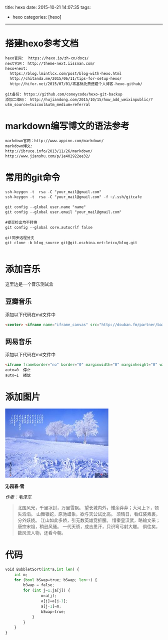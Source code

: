title: hexo
date: 2015-10-21 14:07:35
tags:
 - hexo
categories: [hexo]

---
# 搭建hexo参考文档

```
hexo官网:  https://hexo.io/zh-cn/docs/
next官网： http://theme-next.iissnan.com/
hexo+next:
  https://blog.lmintlcx.com/post/blog-with-hexo.html
  http://chitanda.me/2015/06/11/tips-for-setup-hexo/
  http://hifor.net/2015/07/01/零基础免费搭建个人博客-hexo-github/

git备份: https://github.com/coneycode/hexo-git-backup
添加二维码： http://hujiandong.com/2015/10/15/how_add_weixinpublic/?utm_source=tuicool&utm_medium=referral
```
<!-- more -->

# markdown编写博文的语法参考

```
markdown官网：http://www.appinn.com/markdown/
markdown博文:
http://ibruce.info/2013/11/26/markdown/
http://www.jianshu.com/p/1e402922ee32/
```
# 常用的git命令

```
ssh-keygen -t  rsa -C "your_mail@gmail.com"
ssh-keygen -t  rsa -C "your_mail@gmail.com" -f ~/.ssh/gitcafe

git config --global user.name "name"
git config --global user.email "your_mail@gmail.com"

#提交检出均不转换
git config --global core.autocrlf false

git同步远程分支
git clone -b blog_source git@git.oschina.net:leicx/blog.git


```

# 添加音乐
这里边是一个音乐测试盒
## 豆瓣音乐
添加以下代码在md文件中
```html
<center> <iframe name="iframe_canvas" src="http://douban.fm/partner/baidu/doubanradio" scrolling="no" frameborder="0" width="400" height="200"></iframe> </center>

```

## 网易音乐
添加以下代码在md文件中
```html
<iframe frameborder="no" border="0" marginwidth="0" marginheight="0" width=330 height=86 src="http://music.163.com/outchain/player?type=2&id=29431066&auto=0&height=66"></iframe>
auto=0  停止
auto=1  播放
```
# 添加图片
![雪景](/img/04.jpg)

**沁园春·雪**

*作者：毛泽东*

>北国风光，千里冰封，万里雪飘。
望长城内外，惟余莽莽；大河上下，顿失滔滔。
山舞银蛇，原驰蜡象，欲与天公试比高。
须晴日，看红装素裹，分外妖娆。
江山如此多娇，引无数英雄竞折腰。
惜秦皇汉武，略输文采；唐宗宋祖，稍逊风骚。
一代天骄，成吉思汗，只识弯弓射大雕。
俱往矣，数风流人物，还看今朝。


# 代码
```python
void BubbletSort(int*a,int len) {
    int m;
    for (bool bSwap=true; bSwap; len++) {
        bSwap = false;
        for (int j=1;ja[j]) {
                m=a[j];
                a[j]=a[j-1];
                a[j-1]=m;
                bSwap=true;
            }
        }
    }
}
```
